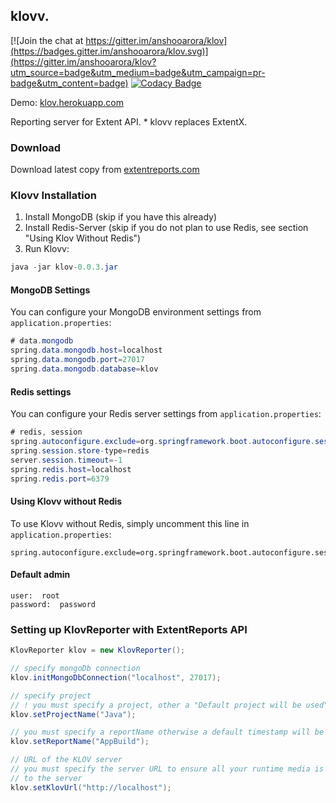 ## klovv.

[![Join the chat at https://gitter.im/anshooarora/klov](https://badges.gitter.im/anshooarora/klov.svg)](https://gitter.im/anshooarora/klov?utm_source=badge&utm_medium=badge&utm_campaign=pr-badge&utm_content=badge) [![Codacy Badge](https://api.codacy.com/project/badge/Grade/ee786f7b7f7f4947b4953398428efa18)](https://www.codacy.com/app/anshooarora/klov?utm_source=github.com&amp;utm_medium=referral&amp;utm_content=anshooarora/klov&amp;utm_campaign=Badge_Grade)

Demo:  [klov.herokuapp.com](http://klov.herokuapp.com)

Reporting server for Extent API. * klovv replaces ExtentX.

### Download

Download latest copy from [extentreports.com](http://extentreports.com/community/)


### Klovv Installation

1. Install MongoDB (skip if you have this already)
2. Install Redis-Server (skip if you do not plan to use Redis, see section "Using Klov Without Redis")
3. Run Klovv:

```java
java -jar klov-0.0.3.jar
```

#### MongoDB Settings

You can configure your MongoDB environment settings from `application.properties`:

```java
# data.mongodb
spring.data.mongodb.host=localhost
spring.data.mongodb.port=27017
spring.data.mongodb.database=klov
```

#### Redis settings

You can configure your Redis server settings from `application.properties`:

```java
# redis, session
spring.autoconfigure.exclude=org.springframework.boot.autoconfigure.session.SessionAutoConfiguration
spring.session.store-type=redis
server.session.timeout=-1
spring.redis.host=localhost
spring.redis.port=6379
```

#### Using Klovv without Redis

To use Klovv without Redis, simply uncomment this line in `application.properties`:

```
spring.autoconfigure.exclude=org.springframework.boot.autoconfigure.session.SessionAutoConfiguration
```


#### Default admin

```
user:  root
password:  password
```

### Setting up KlovReporter with ExtentReports API

```java
KlovReporter klov = new KlovReporter();

// specify mongoDb connection
klov.initMongoDbConnection("localhost", 27017);

// specify project
// ! you must specify a project, other a "Default project will be used"
klov.setProjectName("Java");

// you must specify a reportName otherwise a default timestamp will be used
klov.setReportName("AppBuild");

// URL of the KLOV server
// you must specify the server URL to ensure all your runtime media is uploaded
// to the server
klov.setKlovUrl("http://localhost");
```
